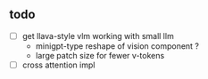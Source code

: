## todo
- [ ] get llava-style vlm working with small llm 
    * minigpt-type reshape of vision component ? 
    * large patch size for fewer v-tokens
- [ ] cross attention impl
